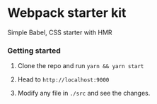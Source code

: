 # Webpack starter kit

Simple Babel, CSS starter with HMR

### Getting started

1. Clone the repo and run
`yarn && yarn start`

2. Head to `http://localhost:9000`

3. Modify any file in `./src` and see the changes.

